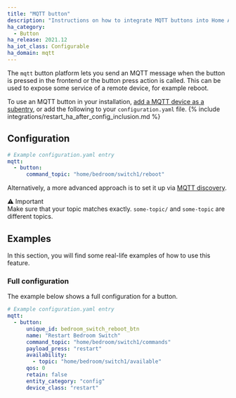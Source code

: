 ```yaml
---
title: "MQTT button"
description: "Instructions on how to integrate MQTT buttons into Home Assistant."
ha_category:
  - Button
ha_release: 2021.12
ha_iot_class: Configurable
ha_domain: mqtt
---
```


The `mqtt` button platform lets you send an MQTT message when the button is pressed in the frontend or the button press action is called. This can be used to expose some service of a remote device, for example reboot.

To use an MQTT button in your installation, [add a MQTT device as a subentry](/integrations/mqtt/#configuration), or add the following to your `configuration.yaml` file.
{% include integrations/restart_ha_after_config_inclusion.md %}

## Configuration

```yaml
# Example configuration.yaml entry
mqtt:
  - button:
      command_topic: "home/bedroom/switch1/reboot"
```

Alternatively, a more advanced approach is to set it up via [MQTT discovery](/integrations/mqtt/#mqtt-discovery).


⚠ Important\
Make sure that your topic matches exactly. `some-topic/` and `some-topic` are different topics.

## Examples

In this section, you will find some real-life examples of how to use this feature.

### Full configuration

The example below shows a full configuration for a button.

```yaml
# Example configuration.yaml entry
mqtt:
  - button:
      unique_id: bedroom_switch_reboot_btn
      name: "Restart Bedroom Switch"
      command_topic: "home/bedroom/switch1/commands"
      payload_press: "restart"
      availability:
        - topic: "home/bedroom/switch1/available"
      qos: 0
      retain: false
      entity_category: "config"
      device_class: "restart"
```
